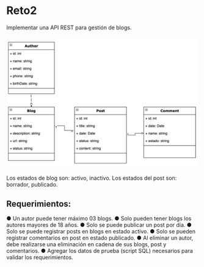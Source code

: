 # Reto2
Implementar una API REST para gestión de blogs.

![alt text](https://github.com/DiegoAlosilla/Reto2/blob/master/Diagrama.PNG)


Los estados de blog son: activo, inactivo.
Los estados del post son: borrador, publicado.

## Requerimientos:
● Un autor puede tener máximo 03 blogs.
● Solo pueden tener blogs los autores mayores de 18 años.
● Solo se puede publicar un post por día.
● Solo se puede registrar posts en blogs en estado activo.
● Solo se pueden registrar comentarios en post en estado publicado.
● Al eliminar un autor, debe realizarse una eliminación en cadena de sus blogs, post y
comentarios.
● Agregar los datos de prueba (script SQL) necesarios para validar los requerimientos.
